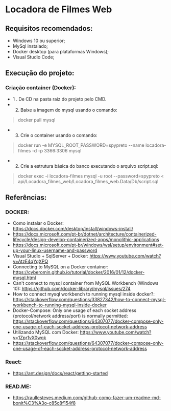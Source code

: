 # Locadora de Filmes Web
 
## Requisitos recomendados:
- Windows 10 ou superior;
- MySql instalado;
- Docker desktop (para plataformas Windows);
- Visual Studio Code;

## Execução do projeto:

### Criação container (Docker):
- 1 . De CD na pasta raiz do projeto pelo CMD.
- 2. Baixe a imagem do mysql usando o comando: 
> docker pull mysql

- 3. Crie o container usando o comando:
> docker run -e MYSQL_ROOT_PASSWORD=spypreto --name locadora-filmes -d -p 3366:3306 mysql

- 2. Crie a estrutura básica do banco executando o arquivo script.sql:
> docker exec -i locadora-filmes mysql -u root --password=spypreto < api/Locadora_filmes_web/Locadora_filmes_web.Data/Db/script.sql

## Referências:
### DOCKER:
- Como instalar o Docker: https://docs.docker.com/desktop/install/windows-install/
- https://docs.microsoft.com/pt-br/dotnet/architecture/containerized-lifecycle/design-develop-containerized-apps/monolithic-applications
- https://docs.microsoft.com/pt-br/windows/wsl/setup/environment#set-up-your-linux-username-and-password
- Visual Studio + SqlServer + Docker: https://www.youtube.com/watch?v=AtzE4qYgXPQ
- Connecting to MySQL on a Docker container: https://cyberomin.github.io/tutorial/docker/2016/01/12/docker-mysql.html
- Can't connect to mysql container from MySQL Workbench (Windows 10): https://github.com/docker-library/mysql/issues/274
- How to connect mysql workbench to running mysql inside docker?: https://stackoverflow.com/questions/33827342/how-to-connect-mysql-workbench-to-running-mysql-inside-docker
- Docker-Compose: Only one usage of each socket address (protocol/network address/port) is normally permitted: https://stackoverflow.com/questions/64307077/docker-compose-only-one-usage-of-each-socket-address-protocol-network-address
- Utilizando MySQL com Docker: https://www.youtube.com/watch?v=1Zpr1vX0wqk
- https://stackoverflow.com/questions/64307077/docker-compose-only-one-usage-of-each-socket-address-protocol-network-address
	
### React:
- https://ant.design/docs/react/getting-started
	
### READ.ME:
- https://raullesteves.medium.com/github-como-fazer-um-readme-md-bonit%C3%A3o-c85c8f154f8
